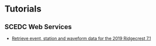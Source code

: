# Tutorials

## SCEDC Web Services

*  [Retrieve event, station and waveform data for the 2019 Ridgecrest 7.1](../blob/main/jupyter-notebooks/Ridgecrest7_1_SCEDC_web_services.ipynb)